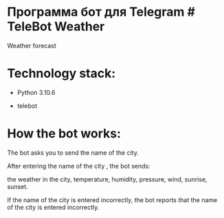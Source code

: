 # Программа бот для Telegram # TeleBot Weather

Weather forecast

# Technology stack:

- Python 3.10.6

- telebot

# How the bot works:

The bot asks you to send the name of the city.

After entering the name of the city , the bot sends:

the weather in the city, temperature, humidity, pressure, wind, sunrise, sunset.

If the name of the city is entered incorrectly, the bot reports that the name of the city is entered incorrectly.


